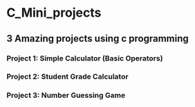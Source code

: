 # C_Mini_projects
## 3 Amazing projects using c programming
### Project 1: Simple Calculator (Basic Operators)
### Project 2: Student Grade Calculator
### Project 3: Number Guessing Game


